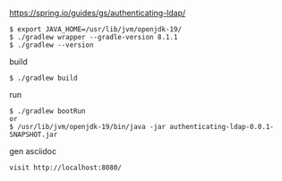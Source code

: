 https://spring.io/guides/gs/authenticating-ldap/

```
$ export JAVA_HOME=/usr/lib/jvm/openjdk-19/
$ ./gradlew wrapper --gradle-version 8.1.1
$ ./gradlew --version
```

build
```
$ ./gradlew build
```

run
```
$ ./gradlew bootRun
or
$ /usr/lib/jvm/openjdk-19/bin/java -jar authenticating-ldap-0.0.1-SNAPSHOT.jar
```


gen asciidoc
```
visit http://localhost:8080/
```
